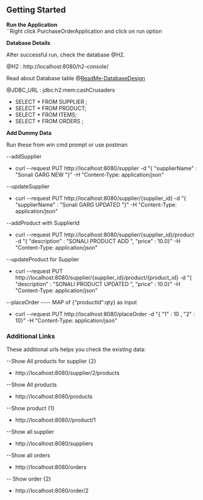 ## Getting Started

**Run the Application**  
``Right click PurchaseOrderApplication and click on run option

 **Database Details**

   After successful run, check the database @H2.
   
   @H2 : http://localhost:8080/h2-console/
   
   Read about Database table @[ReadMe-DatabaseDesign](/ReadMe-DatabaseDesign.md)

   @JDBC_URL : jdbc:h2:mem:cashCrusaders
   
   * SELECT * FROM  SUPPLIER ;
   * SELECT * FROM PRODUCT;
   * SELECT * FROM ITEMS;
   * SELECT * FROM ORDERS ;

**Add Dummy Data**

Run these from win cmd prompt or use postman

--addSupplier
* curl --request PUT http://localhost:8080/supplier -d "{  \"supplierName\" : \"Sonali GARG NEW \"}" -H "Content-Type: application/json"

--updateSupplier
* curl --request PUT http://localhost:8080/supplier/{supplier_id} -d "{  \"supplierName\" : \"Sonali GARG UPDATED \"}" -H "Content-Type: application/json"

--addProduct with SupplierId
* curl --request PUT http://localhost:8080/supplier/{supplier_id}/product -d "{  \"description\" : \"SONALI PRODUCT ADD \", \"price\" : 10.0}" -H "Content-Type: application/json"

--updateProduct for Supplier
* curl --request PUT http://localhost:8080/supplier/{supplier_id}/product/{product_id} -d "{  \"description\" : \"SONALI PRODUCT UPDATED \", \"price\" : 10.0}" -H "Content-Type: application/json"

--placeOrder  ---- MAP of {"productId":qty} as input
* curl --request PUT http://localhost:8080/placeOrder  -d "{  \"1\" :  10 ,  \"2\" : 10}" -H "Content-Type: application/json"

### Additional Links
These additional urls helps you check the existing data:

--Show All products for supplier {2}
* http://localhost:8080/supplier/2/products

--Show All products
* http://localhost:8080/products

--Show product {1}
* http://localhost:8080//product/1

--Show all supplier
* http://localhost:8080/suppliers

--Show all orders
* http://localhost:8080/orders

-- Show order {2} 
* http://localhost:8080/order/2
